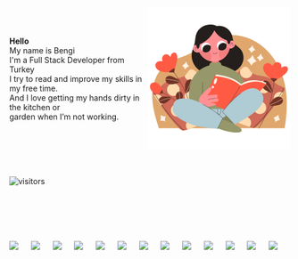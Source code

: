 <div style = "display: flex; align-items: center; justify-content: space-between">
  <p><strong>Hello</strong> <br> My name is Bengi <br> I'm a Full Stack Developer from Turkey <br> I try to read and improve my skills in my free time. <br> And I love getting my hands dirty in the kitchen or <br> garden when I’m not working. </p>
  <img alt="#" src="reading-book.png">
</div>
<br>
<br>


![visitors](https://visitor-badge.glitch.me/badge?page_id=bengigo&left_color=green&right_color=blueviolet	)
<br>
<br>


<!-- <img alt="" src="https://github-readme-stats.vercel.app/api?username=bengigo&show_icons=true&theme=cobalt"> -->

<!-- ![Bengi's GitHub stats](https://github-readme-stats.vercel.app/api?username=bengigo&show_icons=true&theme=cobalt) -->
<br>
<br>

<!-- <img alt="#" src="https://github-readme-stats.vercel.app/api/top-langs/?username=bengigo&theme=cobalt&layout=compact"> -->
<!-- [![Top Langs](https://github-readme-stats.vercel.app/api/top-langs/?username=bengigo&theme=cobalt&layout=compact)](https://github.com/bengigo/github-readme-stats) -->
<br>
<br>


<div style="list-style: none; display: flex; align-items: center">
<img style="width: 40px" src="https://cdn.jsdelivr.net/gh/devicons/devicon/icons/javascript/javascript-original.svg" />
<img style="width: 40px" src="https://cdn.jsdelivr.net/gh/devicons/devicon/icons/html5/html5-original.svg" />
<img style="width: 40px" src="https://cdn.jsdelivr.net/gh/devicons/devicon/icons/css3/css3-original.svg" />
<img style="width: 40px" src="https://cdn.jsdelivr.net/gh/devicons/devicon/icons/bootstrap/bootstrap-original.svg" />
<img style="width: 40px" src="https://cdn.jsdelivr.net/gh/devicons/devicon/icons/react/react-original.svg" />
<img style="width: 40px" src="https://cdn.jsdelivr.net/gh/devicons/devicon/icons/redux/redux-original.svg" />
<img style="width: 40px" src="https://cdn.jsdelivr.net/gh/devicons/devicon/icons/webpack/webpack-original.svg" />
<img style="width: 40px" src="https://cdn.jsdelivr.net/gh/devicons/devicon/icons/jest/jest-plain.svg" />
<img style="width: 40px" src="https://cdn.jsdelivr.net/gh/devicons/devicon/icons/ruby/ruby-original.svg" />
<img style="width: 40px" src="https://cdn.jsdelivr.net/gh/devicons/devicon/icons/rails/rails-original-wordmark.svg" />
<img style="width: 40px" src="https://cdn.jsdelivr.net/gh/devicons/devicon/icons/postgresql/postgresql-original.svg" />
<img style="width: 40px" src="https://cdn.jsdelivr.net/gh/devicons/devicon/icons/github/github-original.svg" />
<img style="width: 40px" src="https://cdn.jsdelivr.net/gh/devicons/devicon/icons/npm/npm-original-wordmark.svg" />
</div>
